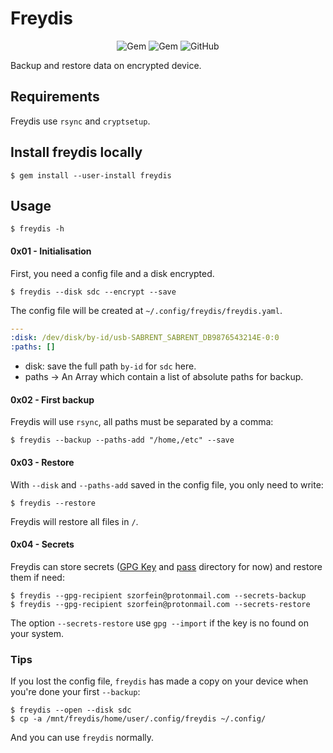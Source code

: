# Freydis

<div align="center">

![Gem](https://img.shields.io/gem/v/freydis?color=red&label=gem%20version&logo=ruby)
![Gem](https://img.shields.io/gem/dt/freydis?color=blue)
![GitHub](https://img.shields.io/github/license/szorfein/freydis)

</div>

Backup and restore data on encrypted device.

## Requirements
Freydis use `rsync` and `cryptsetup`.

## Install freydis locally

    $ gem install --user-install freydis

## Usage

    $ freydis -h

#### 0x01 - Initialisation
First, you need a config file and a disk encrypted.

    $ freydis --disk sdc --encrypt --save

The config file will be created at `~/.config/freydis/freydis.yaml`.

```yaml
---
:disk: /dev/disk/by-id/usb-SABRENT_SABRENT_DB9876543214E-0:0
:paths: []
```

+ disk: save the full path `by-id` for `sdc` here.
+ paths -> An Array which contain a list of absolute paths for backup.

#### 0x02 - First backup
Freydis will use `rsync`, all paths must be separated by a comma:

    $ freydis --backup --paths-add "/home,/etc" --save

#### 0x03 - Restore
With `--disk` and `--paths-add` saved in the config file, you only need to write:

    $ freydis --restore

Freydis will restore all files in `/`.

#### 0x04 - Secrets
Freydis can store secrets ([GPG Key](https://www.gnupg.org/) and [pass](https://www.passwordstore.org/) directory for now) and restore them if need:

    $ freydis --gpg-recipient szorfein@protonmail.com --secrets-backup
    $ freydis --gpg-recipient szorfein@protonmail.com --secrets-restore

The option `--secrets-restore` use `gpg --import` if the key is no found on your system.

### Tips
If you lost the config file, `freydis` has made a copy on your device when you're done your first `--backup`:

    $ freydis --open --disk sdc
    $ cp -a /mnt/freydis/home/user/.config/freydis ~/.config/

And you can use `freydis` normally.
